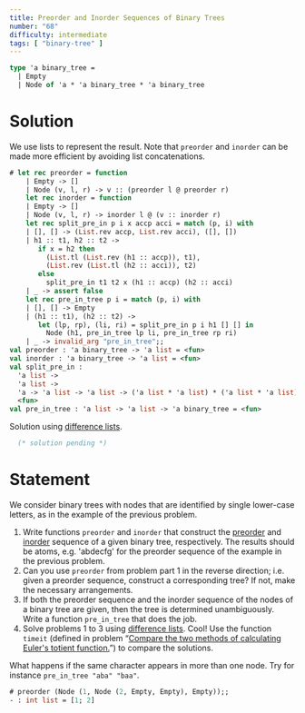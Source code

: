 ```yaml
---
title: Preorder and Inorder Sequences of Binary Trees
number: "68"
difficulty: intermediate
tags: [ "binary-tree" ]
---
```


```ocaml
type 'a binary_tree =
  | Empty
  | Node of 'a * 'a binary_tree * 'a binary_tree
```

# Solution

We use lists to represent the result. Note that `preorder` and `inorder` can be made more efficient by avoiding list concatenations.

```ocaml
# let rec preorder = function
    | Empty -> []
    | Node (v, l, r) -> v :: (preorder l @ preorder r)
    let rec inorder = function
    | Empty -> []
    | Node (v, l, r) -> inorder l @ (v :: inorder r)
    let rec split_pre_in p i x accp acci = match (p, i) with
    | [], [] -> (List.rev accp, List.rev acci), ([], [])
    | h1 :: t1, h2 :: t2 ->
       if x = h2 then
         (List.tl (List.rev (h1 :: accp)), t1),
         (List.rev (List.tl (h2 :: acci)), t2)
       else
         split_pre_in t1 t2 x (h1 :: accp) (h2 :: acci)
    | _ -> assert false
    let rec pre_in_tree p i = match (p, i) with
    | [], [] -> Empty
    | (h1 :: t1), (h2 :: t2) ->
       let (lp, rp), (li, ri) = split_pre_in p i h1 [] [] in
         Node (h1, pre_in_tree lp li, pre_in_tree rp ri)
    | _ -> invalid_arg "pre_in_tree";;
val preorder : 'a binary_tree -> 'a list = <fun>
val inorder : 'a binary_tree -> 'a list = <fun>
val split_pre_in :
  'a list ->
  'a list ->
  'a -> 'a list -> 'a list -> ('a list * 'a list) * ('a list * 'a list) =
  <fun>
val pre_in_tree : 'a list -> 'a list -> 'a binary_tree = <fun>
```

Solution using
[difference lists](https://en.wikipedia.org/wiki/Difference_list).

```ocaml
  (* solution pending *)
```


# Statement

We consider binary trees with nodes that are identified by single
lower-case letters, as in the example of the previous problem.

1. Write functions `preorder` and `inorder`
   that construct the
   [preorder](https://en.wikipedia.org/wiki/Tree_traversal#Pre-order)
   and
   [inorder](https://en.wikipedia.org/wiki/Tree_traversal#In-order_.28symmetric.29)
 sequence of a given binary tree, respectively. The
 results should be atoms, e.g. 'abdecfg' for the preorder sequence of
 the example in the previous problem.
1. Can you use `preorder` from problem part 1 in the reverse
 direction; i.e. given a preorder sequence, construct a corresponding
 tree? If not, make the necessary arrangements.
1. If both the preorder sequence and the inorder sequence of the nodes
 of a binary tree are given, then the tree is determined
 unambiguously. Write a function `pre_in_tree` that does the job.
1. Solve problems 1 to 3 using
   [difference lists](https://en.wikipedia.org/wiki/Difference_list).
   Cool!  Use the
 function `timeit` (defined in problem “[Compare the two methods of
 calculating Euler&#39;s totient function.](#38)”) to compare the
 solutions.

What happens if the same character appears in more than one node. Try
for instance `pre_in_tree "aba" "baa"`.

```ocaml
# preorder (Node (1, Node (2, Empty, Empty), Empty));;
- : int list = [1; 2]
```
